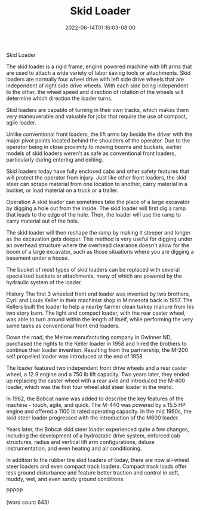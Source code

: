 ﻿---
title: "Skid Loader"
date: 2022-06-14T01:16:03-08:00
description: "Excavation Equipment Tips for Web Success"
featured_image: "/images/Excavation Equipment.jpg"
tags: ["Excavation Equipment"]
---

Skid Loader

The skid loader is a rigid frame, engine powered
machine with lift arms that are used to attach a
wide variety of labor saving tools or attachments.
Skid loaders are normally four wheel drive with 
left side drive wheels that are independent of
right side drive wheels.  With each side being
independent to the other, the wheel speed and
direction of rotation of the wheels will determine
which direction the loader turns.

Skid loaders are capable of turning in their own
tracks, which makes them very maneuverable and 
valuable for jobs that require the use of compact,
agile loader.

Unlike conventional front loaders, the lift arms
lay beside the driver with the major pivot points
located behind the shoulders of the operator.  Due
to the operator being in close proximity to moving
booms and buckets, earlier models of skid loaders
weren't as safe as conventional front loaders,
particularly during entering and exiting.

Skid loaders today have fully enclosed cabs and
other safety features that will protect the operator
from injury.  Just like other front loaders, 
the skid steer can scrape material from one 
location to another, carry material in a bucket,
or load material on a truck or a trailer.

Operation
A skid loader can sometimes take the place of a
large excavator by digging a hole out from the
inside.  The skid loader will first dig a ramp
that leads to the edge of the hole.  Then, the
loader will use the ramp to carry material out
of the hole.  

The skid loader will then reshape the ramp by
making it steeper and longer as the excavation
gets deeper.  This method is very useful for 
digging under an overhead structure where the
overhead clearance doesn't allow for the boom of
a large excavator, such as those situations where
you are digging a basement under a house.

The bucket of most types of skid loaders can be
replaced with several specialized buckets or
attachments, many of which are powered by the 
hydraulic system of the loader.  

History
The first 3 wheeled front end loader was invented
by two brothers, Cyril and Louis Keller in their
machinist shop in Minnesota back in 1957.  The
Kellers built the loader to help a nearby farmer
clean turkey manure from his two story barn.  The
light and compact loader, with the rear caster
wheel, was able to turn around within the length
of itself, while performing the very same tasks as
conventional front end loaders.

Down the road, the Melroe manufacturing company
in Gwinner ND, purchased the rights to the Keller
loader in 1958 and hired the brothers to continue
their loader invention.  Resulting from the 
partnership, the M-200 self propelled loader was
introduced at the end of 1958.  

The loader featured two independent front drive
wheels and a rear caster wheel, a 12.9 engine and
a 750 lb lift capacity.  Two years later, they 
ended up replacing the caster wheel with a rear
axle and introduced the M-400 loader, which was
the first four wheel skid steer loader in the 
world.

In 1962, the Bobcat name was added to describe 
the key features of the machine - touch, agile, and
quick.  The M-440 was powered by a 15.5 HP engine
and offered a 1100 lb rated operating capacity.
In the mid 1960s, the skid steer loader progressed
with the introduction of the M600 loader.

Years later, the Bobcat skid steer loader experienced
quite a few changes, including the development of
a hydrostatic drive system, enforced cab structures,
radius and vertical lift arm configurations, 
deluxe instrumentation, and even heating and air
conditioning.

In addition to the rubber tire skid loaders of today,
there are now all-wheel steer loaders and even
compact track loaders. Compact track loads offer
less ground disturbance and feature better traction
and control in soft, muddy, wet, and even sandy
ground conditions.

PPPPP

(word count 643)
